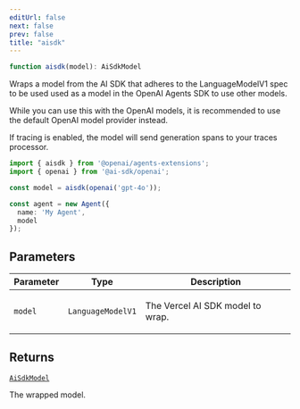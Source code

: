 ```yaml
---
editUrl: false
next: false
prev: false
title: "aisdk"
---
```


```ts
function aisdk(model): AiSdkModel
```

Wraps a model from the AI SDK that adheres to the LanguageModelV1 spec to be used used as a model
in the OpenAI Agents SDK to use other models.

While you can use this with the OpenAI models, it is recommended to use the default OpenAI model
provider instead.

If tracing is enabled, the model will send generation spans to your traces processor.

```ts
import { aisdk } from '@openai/agents-extensions';
import { openai } from '@ai-sdk/openai';

const model = aisdk(openai('gpt-4o'));

const agent = new Agent({
  name: 'My Agent',
  model
});
```

## Parameters

<table>
<thead>
<tr>
<th>Parameter</th>
<th>Type</th>
<th>Description</th>
</tr>
</thead>
<tbody>
<tr>
<td>

`model`

</td>
<td>

`LanguageModelV1`

</td>
<td>

The Vercel AI SDK model to wrap.

</td>
</tr>
</tbody>
</table>

## Returns

[`AiSdkModel`](/openai-agents-js/openai/agents-extensions/classes/aisdkmodel/)

The wrapped model.
